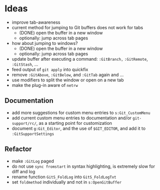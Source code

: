 # Ideas

- improve tab-awareness
- current method for jumping to Git buffers does not work for tabs
  * (DONE) open the buffer in a new window
  * optionally: jump across tab pages
- how about jumping to windows?
  * (DONE) open the buffer in a new window
  * optionally: jump across tab pages
- update buffer after executing a command: `:GitBranch,` `:GitRemote`, `:GitStash`, ...
- feed output of `git apply` into quickfix
- remove `:GitAbove`, `:GitBelow`, and `:GitTab` again and ...
- use modifiers to split the window or open on a new tab
- make the plug-in aware of `netrw`

## Documentation

- add more suggestions for custom menu entries to `s:Git_CustomMenu`
- add current custom menu entries to documentation and/or `git-support/rc/`,
  as a starting point for customization
- document `g:Git_Editor`, and the use of `$GIT_EDITOR`, and add it to `:GitSupportSettings`

## Refactor

- make `:GitLog` paged
- do not use `sync fromstart` in syntax highlighting,
  is extremely slow for diff and log
- rename function `GitS_FoldLog` into `GitS_FoldLogTxt`
- set `foldmethod` individually and not in `s:OpenGitBuffer`
